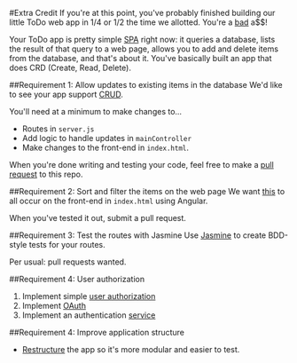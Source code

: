 #Extra Credit
If you're at this point, you've probably finished building our little ToDo web app in 1/4 or 1/2 the time we allotted. You're a [bad](https://www.youtube.com/watch?v=dsUXAEzaC3Q) a$$!

Your ToDo app is pretty simple [SPA](https://www.google.com/webhp?sourceid=chrome-instant&ion=1&espv=2&ie=UTF-8#q=single%20page%20application) right now: it queries a database, lists the result of that query to a web page, allows you to add and delete items from the database, and that's about it. You've basically built an app that does CRD (Create, Read, Delete). 

##Requirement 1: Allow updates to existing items in the database
We'd like to see your app support [CRUD](https://en.wikipedia.org/wiki/Create,_read,_update_and_delete). 

You'll need at a minimum to make changes to...
- Routes in `server.js`
- Add logic to handle updates in `mainController`
- Make changes to the front-end in `index.html`.

When you're done writing and testing your code, feel free to make a [pull request](https://www.google.com/webhp?sourceid=chrome-instant&ion=1&espv=2&ie=UTF-8#q=how%20to%20make%20a%20pull%20request) to this repo.

##Requirement 2: Sort and filter the items on the web page
We want [this](https://scotch.io/tutorials/sort-and-filter-a-table-using-angular) to all occur on the front-end in `index.html` using Angular.

When you've tested it out, submit a pull request.

##Requirement 3: Test the routes with Jasmine
Use [Jasmine](http://jasmine.github.io/2.4/node.html) to create BDD-style tests for your routes.

Per usual: pull requests wanted.

##Requirement 4: User authorization
1.  Implement simple [user authorization](https://www.sitepoint.com/user-authentication-mean-stack/)
2.  Implement [OAuth](https://www.google.com/webhp?sourceid=chrome-instant&ion=1&espv=2&ie=UTF-8#q=oauth%20meaning)
3.  Implement an authentication [service](https://www.sitepoint.com/user-authentication-mean-stack/)

##Requirement 4: Improve application structure
- [Restructure](https://scotch.io/tutorials/angularjs-best-practices-directory-structure) the app so it's more modular and easier to test.
